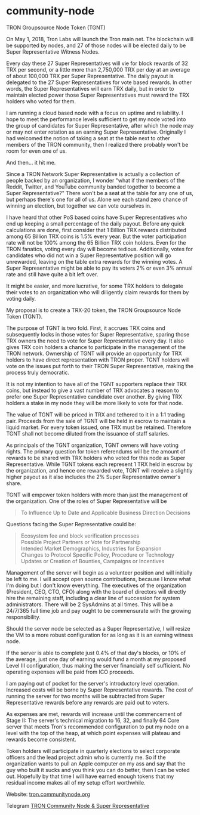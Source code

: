 # community-node
TRON Groupsource Node Token (TGNT)

On May 1, 2018, Tron Labs will launch the Tron main net. The blockchain will be supported by nodes, and 27 of those nodes will be elected daily to be Super Representative Witness Nodes. 

Every day these 27 Super Representatives will vie for block rewards of 32 TRX per second, or a little more than 2,750,000 TRX per day at an average of about 100,000 TRX per Super Representative. The daily payout is delegated to the 27 Super Representatives for vote based rewards. In other words, the Super Representatives will earn TRX daily, but in order to maintain elected power those Super Representatives must reward the TRX holders who voted for them. 

I am running a cloud based node with a focus on uptime and reliability. I hope to meet the performance levels sufficient to get my node voted into the group of candidates for Super Representative, after which the node may or may not enter rotation as an earning Super Representative. Originally I had welcomed the notion of taking a seat at the table next to other members of the TRON community, then I realized there probably won't be room for even one of us. 

And then... it hit me.

Since a TRON Network Super Representative is actually a collection of people backed by an organization, I wonder "what if the members of the Reddit, Twitter, and YouTube community banded together to become a Super Representative?" There won't be a seat at the table for any one of us, but perhaps there's one for all of us. Alone we each stand zero chance of winning an election, but together we can vote ourselves in.

I have heard that other PoS based coins have Super Representatives who end up keeping a small percentage of the daily payout. Before any quick calculations are done, first consider that 1 Billion TRX rewards distributed among 65 Billion TRX coins is 1.5% every year. But the voter participation rate will not be 100% among the 65 Billion TRX coin holders. Even for the TRON fanatics, voting every day will become tedious. Additionally, votes for candidates who did not win a Super Representative position will go unrewarded, leaving on the table extra rewards for the winning votes. A Super Representative might be able to pay its voters 2% or even 3% annual rate and still have quite a bit left over.

It might be easier, and more lucrative, for some TRX holders to delegate their votes to an organization who will diligently claim rewards for them by voting daily. 

My proposal is to create a TRX-20 token, the TRON Groupsource Node Token (TGNT).

The purpose of TGNT is two fold. First, it accrues TRX coins and subsequently locks in those votes for Super Representative, sparing those TRX owners the need to vote for Super Representative every day. It also gives TRX coin holders a chance to participate in the management of the TRON network. Ownership of TGNT will provide an opportunity for TRX holders to have direct representation with TRON proper. TGNT holders will vote on the issues put forth to their TRON Super Representative, making the process truly democratic.

It is not my intention to have all of the TGNT supporters replace their TRX coins, but instead to give a vast number of TRX advocates a reason to prefer one Super Representative candidate over another. By giving TRX holders a stake in my node they will be more likely to vote for that node.

The value of TGNT will be priced in TRX and tethered to it in a 1:1 trading pair. Proceeds from the sale of TGNT will be held in escrow to maintain a liquid market. For every token issued, one TRX must be retained. Therefore TGNT shall not become diluted from the issuance of staff salaries.

As principals of the TGNT organization, TGNT owners will have voting rights. The primary question for token referendums will be the amount of rewards to be shared with TRX holders who voted for this node as Super Representative. While TGNT tokens each represent 1 TRX held in escrow by the organization, and hence one rewarded vote, TGNT will receive a slightly higher payout as it also includes the 2% Super Representative owner's share. 

TGNT will empower token holders with more than just the management of the organization. One of the roles of Super Representative will be 

>To Influence Up to Date and Applicable Business Direction Decisions

Questions facing the Super Representative could be:

> Ecosystem fee and block verification processes  
> Possible Project Partners or Vote for Partnership  
> Intended Market Demographics, Industries for Expansion    
> Changes to Protocol Specific Policy, Procedure or Technology    
> Updates or Creation of Bounties, Campaigns or Incentives  
  

Management of the server will begin as a volunteer position and will initially be left to me. I will accept open source contributions, because I know what I'm doing but I don't know everything. The executives of the organization (President, CEO, CTO, CFO) along with the board of directors will directly hire the remaining staff, including a clear line of succession for system administrators. There will be 2 SysAdmins at all times. This will be a 24/7/365 full time job and pay ought to be commensurate with the growing responsibility.

Should the server node be selected as a Super Representative, I will resize the VM to a more robust configuration for as long as it is an earning witness node.

If the server is able to complete just 0.4% of that day's blocks, or 10% of the average, just one day of earning would fund a month at my proposed Level III configuration, thus making the server financially self sufficient. No operating expenses will be paid from ICO proceeds.

I am paying out of pocket for the server's introductory level operation. Increased costs will be borne by Super Representative rewards. The cost of running the server for two months will be subtracted from Super Representative rewards before any rewards are paid out to voters.

As expenses are met, rewards will increase until the commencement of Stage II: The server's technical migration to 16, 32, and finally 64 Core server that meets Tron's recommended configuration to put my node on a level with the top of the heap, at which point expenses will plateau and rewards become consistent.

Token holders will participate in quarterly elections to select corporate officers and the lead project admin who is currently me. So if the organization wants to pull an Apple computer on my ass and say that the guy who built it sucks and you think you can do better, then I can be voted out. Hopefully by that time I will have earned enough tokens that my residual income makes all of my setup effort worthwhile.

Website:
[tron.communitynode.org](http://tron.communitynode.org)

Telegram
[TRON Community Node & Super Representative](https://t.me/joinchat/IN2p-BFXGu8vByHn3qLyBg)

